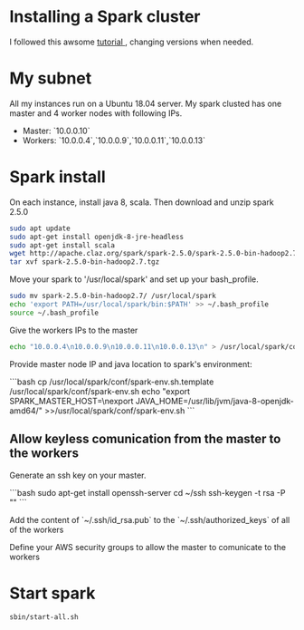 <h1>
Installing a Spark cluster
</h1>

I followed this awsome <a href="https://blog.insightdatascience.com/simply-install-spark-cluster-mode-341843a52b88"> tutorial </a>, changing versions when needed.

<h1>
My subnet
</h1>

<p>All my instances run on a Ubuntu 18.04 server. My spark clusted has one master and 4 worker nodes with following IPs.</p>
<ul>
<li>Master: `10.0.0.10`</li>
<li>Workers: `10.0.0.4`,`10.0.0.9`,`10.0.0.11`,`10.0.0.13`</li>
</ul>

<h1>
Spark install
</h1>
<p> On each instance, install java 8, scala. Then  download and unzip spark 2.5.0</p>

```bash
sudo apt update
sudo apt-get install openjdk-8-jre-headless
sudo apt-get install scala
wget http://apache.claz.org/spark/spark-2.5.0/spark-2.5.0-bin-hadoop2.7.tgz
tar xvf spark-2.5.0-bin-hadoop2.7.tgz
```
<p> Move your spark to '/usr/local/spark' and set up your bash_profile.</p>

```bash
sudo mv spark-2.5.0-bin-hadoop2.7/ /usr/local/spark
echo 'export PATH=/usr/local/spark/bin:$PATH' >> ~/.bash_profile
source ~/.bash_profile
```

<p> Give the workers IPs to the master</p>

```bash
echo "10.0.0.4\n10.0.0.9\n10.0.0.11\n10.0.0.13\n" > /usr/local/spark/conf/slaves
```

<p> Provide master node IP and java location to spark's environment:</p>
```bash
cp /usr/local/spark/conf/spark-env.sh.template /usr/local/spark/conf/spark-env.sh 
echo "export SPARK_MASTER_HOST=<master-private-ip>\nexport JAVA_HOME=/usr/lib/jvm/java-8-openjdk-amd64/" >>/usr/local/spark/conf/spark-env.sh
```

<h2> Allow keyless comunication from the master to the workers</h2>
<p>Generate an ssh key on your master.</p>
```bash
sudo apt-get install openssh-server
cd ~/ssh
ssh-keygen -t rsa -P ""
```

<p>Add the content of `~/.ssh/id_rsa.pub` to the `~/.ssh/authorized_keys` of all of the workers<p>

<p>Define your AWS security groups to allow the master to comunicate to the workers</p>

<h1>Start spark</h1>

```bash
sbin/start-all.sh
```

